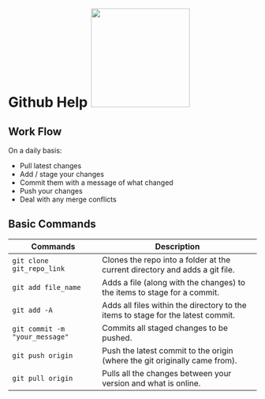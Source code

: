 # Github Help <img src = "https://github.githubassets.com/images/modules/logos_page/GitHub-Mark.png" width = "200px" id = "logo">

## Work Flow
On a daily basis:
- Pull latest changes
- Add / stage your changes
- Commit them with a message of what changed
- Push your changes
- Deal with any merge conflicts
## Basic Commands  
Commands|Description
---|---
``` git clone git_repo_link ```| Clones the repo into a folder at the current directory and adds a git file.
``` git add file_name ``` | Adds a file (along with the changes) to the items to stage for a commit.
``` git add -A ```| Adds all files within the directory to the items to stage for the latest commit.
``` git commit -m "your_message" ```| Commits all staged changes to be pushed. 
``` git push origin ```| Push the latest commit to the origin (where the git originally came from).
``` git pull origin ``` | Pulls all the changes between your version and what is online.
